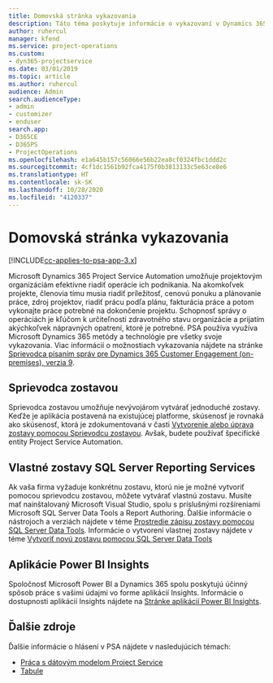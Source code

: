 ```yaml
---
title: Domovská stránka vykazovania
description: Táto téma poskytuje informácie o vykazovaní v Dynamics 365 Project Service Automation.
author: ruhercul
manager: kfend
ms.service: project-operations
ms.custom:
- dyn365-projectservice
ms.date: 03/01/2019
ms.topic: article
ms.author: ruhercul
audience: Admin
search.audienceType:
- admin
- customizer
- enduser
search.app:
- D365CE
- D365PS
- ProjectOperations
ms.openlocfilehash: e1a645b157c56066e56b22ea8cf0324fbc1ddd2c
ms.sourcegitcommit: 4cf1dc1561b92fca4175f0b3813133c5e63ce8e6
ms.translationtype: HT
ms.contentlocale: sk-SK
ms.lasthandoff: 10/28/2020
ms.locfileid: "4120337"
---
```

# <a name="reporting-home-page"></a>Domovská stránka vykazovania

[!INCLUDE[cc-applies-to-psa-app-3.x](../includes/cc-applies-to-psa-app-3x.md)]

Microsoft Dynamics 365 Project Service Automation umožňuje projektovým organizáciám efektívne riadiť operácie ich podnikania. Na akomkoľvek projekte, členovia tímu musia riadiť príležitosť, cenovú ponuku a plánovanie práce, zdroj projektov, riadiť prácu podľa plánu, fakturácia práce a potom vykonajte práce potrebné na dokončenie projektu. Schopnosť správy o operáciách je kľúčom k určiteľnosti zdravotného stavu organizácie a prijatím akýchkoľvek nápravných opatrení, ktoré je potrebné. PSA používa využíva Microsoft Dynamics 365 metódy a technológie pre všetky svoje vykazovania. Viac informácií o možnostiach vykazovania nájdete na stránke [Sprievodca písaním správ pre Dynamics 365 Customer Engagement (on-premises), verzia 9](https://docs.microsoft.com/dynamics365/customerengagement/on-premises/analytics/reporting-analytics-with-dynamics-365).

## <a name="report-wizard"></a>Sprievodca zostavou

Sprievodca zostavou umožňuje nevývojárom vytvárať jednoduché zostavy. Keďže je aplikácia postavená na existujúcej platforme, skúsenosť je rovnaká ako skúsenosť, ktorá je zdokumentovaná v časti [Vytvorenie alebo úprava zostavy pomocou Sprievodcu zostavou](https://docs.microsoft.com/dynamics365/customerengagement/on-premises/basics/create-edit-copy-report-wizard). Avšak, budete používať špecifické entity Project Service Automation.

## <a name="custom-sql-server-reporting-services-reports"></a>Vlastné zostavy SQL Server Reporting Services

Ak vaša firma vyžaduje konkrétnu zostavu, ktorú nie je možné vytvoriť pomocou sprievodcu zostavou, môžete vytvárať vlastnú zostavu. Musíte mať nainštalovaný Microsoft Visual Studio, spolu s príslušnými rozšíreniami Microsoft SQL Server Data Tools a Report Authoring. Ďalšie informácie o nástrojoch a verziách nájdete v téme [Prostredie zápisu zostavy pomocou SQL Server Data Tools](https://docs.microsoft.com/dynamics365/customerengagement/on-premises/analytics/report-writing-environment-using-sql-server-data-tools). Informácie o vytvorení vlastnej zostavy nájdete v téme [Vytvoriť novú zostavu pomocou SQL Server Data Tools](https://docs.microsoft.com/dynamics365/customerengagement/on-premises/analytics/create-a-new-report-using-sql-server-data-tools)

## <a name="power-bi-insights-apps"></a>Aplikácie Power BI Insights

Spoločnosť Microsoft Power BI a Dynamics 365 spolu poskytujú účinný spôsob práce s vašimi údajmi vo forme aplikácií Insights. Informácie o dostupnosti aplikácií Insights nájdete na [Stránke aplikácií Power BI Insights](https://powerbi.microsoft.com/power-bi-insights-apps/).


## <a name="additional-resources"></a>Ďalšie zdroje
Ďalšie informácie o hlásení v PSA nájdete v nasledujúcich témach:

- [Práca s dátovým modelom Project Service](reports-working-project-service-data-model.md)
- [Tabule](reports-dashboards.md)

